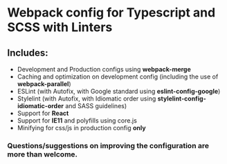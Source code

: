 # Webpack config for **Typescript** and **SCSS** with Linters
## **Includes:**
- Development and Production configs using **webpack-merge**
- Caching and optimization on development config (including the use of  **webpack-parallel**)
- ESLint (with Autofix, with Google standard using **eslint-config-google**)
- Stylelint (with Autofix, with Idiomatic order using **stylelint-config-idiomatic-order** and SASS guidelines)
- Support for **React**
- Support for **IE11** and polyfills using core.js
- Minifying for css/js in production config **only**

### Questions/suggestions on improving the configuration are more than welcome.